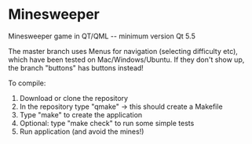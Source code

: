 # Minesweeper
Minesweeper game in QT/QML -- minimum version Qt 5.5

The master branch uses Menus for navigation (selecting difficulty etc), which have been tested on Mac/Windows/Ubuntu. If they don't show up, the branch "buttons" has buttons instead!

To compile:

1) Download or clone the repository
2) In the repository type "qmake" -> this should create a Makefile
3) Type "make" to create the application
4) Optional: type "make check" to run some simple tests
5) Run application (and avoid the mines!)
